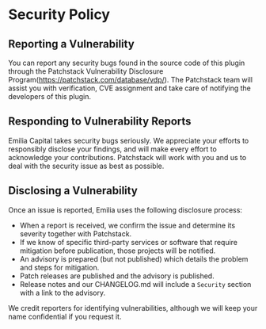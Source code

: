 # Security Policy

## Reporting a Vulnerability

You can report any security bugs found in the source code of this plugin through the Patchstack Vulnerability Disclosure Program(https://patchstack.com/database/vdp/). The Patchstack team will assist you with verification, CVE assignment and take care of notifying the developers of this plugin.

## Responding to Vulnerability Reports

Emilia Capital takes security bugs seriously.  We appreciate your efforts to responsibly disclose your findings, and will make every effort to acknowledge your contributions. Patchstack will work with you and us to deal with the security issue as best as possible.

## Disclosing a Vulnerability

Once an issue is reported, Emilia uses the following disclosure process:

- When a report is received, we confirm the issue and determine its severity together with Patchstack.
- If we know of specific third-party services or software that require mitigation before publication, those projects will be notified.
- An advisory is prepared (but not published) which details the problem and steps for mitigation.
- Patch releases are published and the advisory is published.
- Release notes and our CHANGELOG.md will include a `Security` section with a link to the advisory.

We credit reporters for identifying vulnerabilities, although we will keep your name confidential if you request it.
